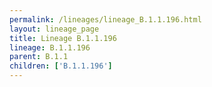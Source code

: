 ```yaml
---
permalink: /lineages/lineage_B.1.1.196.html
layout: lineage_page
title: Lineage B.1.1.196
lineage: B.1.1.196
parent: B.1.1
children: ['B.1.1.196']
---
```

